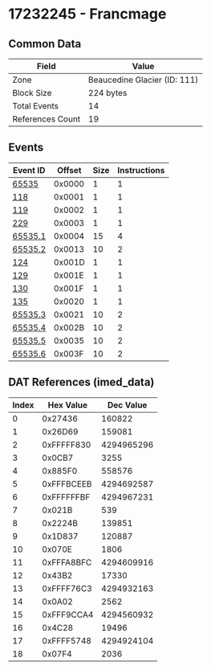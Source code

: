 # 17232245 - Francmage

## Common Data

| Field            | Value                        |
|------------------|------------------------------|
| Zone             | Beaucedine Glacier (ID: 111) |
| Block Size       | 224 bytes                    |
| Total Events     | 14                           |
| References Count | 19                           |

## Events

| Event ID                | Offset   |   Size |   Instructions |
|-------------------------|----------|--------|----------------|
| [65535](./65535.md)     | 0x0000   |      1 |              1 |
| [118](./118.md)         | 0x0001   |      1 |              1 |
| [119](./119.md)         | 0x0002   |      1 |              1 |
| [229](./229.md)         | 0x0003   |      1 |              1 |
| [65535.1](./65535.1.md) | 0x0004   |     15 |              4 |
| [65535.2](./65535.2.md) | 0x0013   |     10 |              2 |
| [124](./124.md)         | 0x001D   |      1 |              1 |
| [129](./129.md)         | 0x001E   |      1 |              1 |
| [130](./130.md)         | 0x001F   |      1 |              1 |
| [135](./135.md)         | 0x0020   |      1 |              1 |
| [65535.3](./65535.3.md) | 0x0021   |     10 |              2 |
| [65535.4](./65535.4.md) | 0x002B   |     10 |              2 |
| [65535.5](./65535.5.md) | 0x0035   |     10 |              2 |
| [65535.6](./65535.6.md) | 0x003F   |     10 |              2 |

## DAT References (imed_data)

|   Index | Hex Value   |   Dec Value |
|---------|-------------|-------------|
|       0 | 0x27436     |      160822 |
|       1 | 0x26D69     |      159081 |
|       2 | 0xFFFFF830  |  4294965296 |
|       3 | 0x0CB7      |        3255 |
|       4 | 0x885F0     |      558576 |
|       5 | 0xFFFBCEEB  |  4294692587 |
|       6 | 0xFFFFFFBF  |  4294967231 |
|       7 | 0x021B      |         539 |
|       8 | 0x2224B     |      139851 |
|       9 | 0x1D837     |      120887 |
|      10 | 0x070E      |        1806 |
|      11 | 0xFFFA8BFC  |  4294609916 |
|      12 | 0x43B2      |       17330 |
|      13 | 0xFFFF76C3  |  4294932163 |
|      14 | 0x0A02      |        2562 |
|      15 | 0xFFF9CCA4  |  4294560932 |
|      16 | 0x4C28      |       19496 |
|      17 | 0xFFFF5748  |  4294924104 |
|      18 | 0x07F4      |        2036 |
